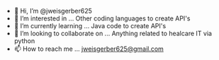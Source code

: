 - 👋 Hi, I’m @jweisgerber625
- 👀 I’m interested in ... Other coding languages to create API's
- 🌱 I’m currently learning ... Java code to create API's
- 💞️ I’m looking to collaborate on ... Anything related to healcare IT via python
- 📫 How to reach me ... jweisgerber625@gmail.com

<!---
jweisgerber625/jweisgerber625 is a ✨ special ✨ repository because its `README.md` (this file) appears on your GitHub profile.
You can click the Preview link to take a look at your changes.
--->
